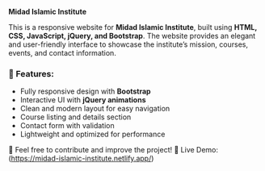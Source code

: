 **Midad Islamic Institute**   

This is a responsive website for **Midad Islamic Institute**, built using **HTML, CSS, JavaScript, jQuery, and Bootstrap**. The website provides an elegant and user-friendly interface to showcase the institute’s mission, courses, events, and contact information.  

### 🚀 Features:  
- Fully responsive design with **Bootstrap**  
- Interactive UI with **jQuery animations**  
- Clean and modern layout for easy navigation  
- Course listing and details section  
- Contact form with validation  
- Lightweight and optimized for performance  

🔗 Feel free to contribute and improve the project! 
🚀 Live Demo: (https://midad-islamic-institute.netlify.app/)

